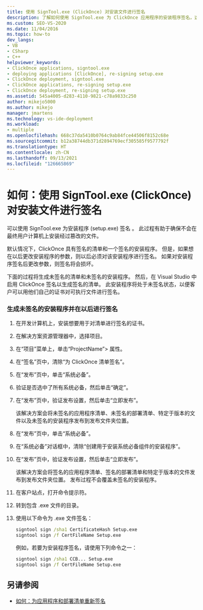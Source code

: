 ```yaml
---
title: 使用 SignTool.exe (ClickOnce) 对安装文件进行签名
description: 了解如何使用 SignTool.exe 为 ClickOnce 应用程序的安装程序签名，这有助于确保不会安装被篡改的文件。
ms.custom: SEO-VS-2020
ms.date: 11/04/2016
ms.topic: how-to
dev_langs:
- VB
- CSharp
- C++
helpviewer_keywords:
- ClickOnce applications, signtool.exe
- deploying applications [ClickOnce], re-signing setup.exe
- ClickOnce deployment, signtool.exe
- ClickOnce applications, re-signing setup.exe
- ClickOnce deployment, re-signing setup.exe
ms.assetid: 545a4005-d283-4110-9821-c78a9833c250
author: mikejo5000
ms.author: mikejo
manager: jmartens
ms.technology: vs-ide-deployment
ms.workload:
- multiple
ms.openlocfilehash: 668c37da5410b0764c9ab84fce44506f8152c68e
ms.sourcegitcommit: b12a38744db371d2894769ecf305585f9577792f
ms.translationtype: HT
ms.contentlocale: zh-CN
ms.lasthandoff: 09/13/2021
ms.locfileid: "126665869"
---
```

# <a name="how-to-sign-setup-files-with-signtoolexe-clickonce"></a>如何：使用 SignTool.exe (ClickOnce) 对安装文件进行签名
可以使用 SignTool.exe 为安装程序 (setup.exe) 签名 。 此过程有助于确保不会在最终用户计算机上安装经过篡改的文件。

 默认情况下，ClickOnce 具有签名的清单和一个签名的安装程序。 但是，如果想在以后更改安装程序的参数，则以后必须对该安装程序进行签名。 如果对安装程序签名后更改参数，则签名将会损坏。

 下面的过程将生成未签名的清单和未签名的安装程序。 然后，在 Visual Studio 中启用 ClickOnce 签名以生成签名的清单。 此安装程序将处于未签名状态，以便客户可以用他们自己的证书对可执行文件进行签名。

### <a name="to-generate-an-unsigned-setup-program-and-sign-later"></a>生成未签名的安装程序并在以后进行签名

1. 在开发计算机上，安装想要用于对清单进行签名的证书。

2. 在解决方案资源管理器中，选择项目。

3. 在“项目”菜单上，单击“ProjectName”> 属性。

4. 在“签名”页中，清除“为 ClickOnce 清单签名”。

5. 在“发布”页中，单击“系统必备”。

6. 验证是否选中了所有系统必备，然后单击“确定”。

7. 在“发布”页中，验证发布设置，然后单击“立即发布”。

     该解决方案会将未签名的应用程序清单、未签名的部署清单、特定于版本的文件以及未签名的安装程序发布到发布文件夹位置。

8. 在“发布”页中，单击“系统必备”。

9. 在“系统必备”对话框中，清除“创建用于安装系统必备组件的安装程序”。

10. 在“发布”页中，验证发布设置，然后单击“立即发布”。

     该解决方案会将签名的应用程序清单、签名的部署清单和特定于版本的文件发布到发布文件夹位置。 发布过程不会覆盖未签名的安装程序。

11. 在客户站点，打开命令提示符。

12. 转到包含 .exe 文件的目录。

13. 使用以下命令为 .exe 文件签名：

    ```cmd
    signtool sign /sha1 CertificateHash Setup.exe
    signtool sign /f CertFileName Setup.exe
    ```

     例如，若要为安装程序签名，请使用下列命令之一：

    ```cmd
    signtool sign /sha1 CCB... Setup.exe
    signtool sign /f CertFileName Setup.exe
    ```

## <a name="see-also"></a>另请参阅
- [如何：为应用程序和部署清单重新签名](../deployment/how-to-re-sign-application-and-deployment-manifests.md)
